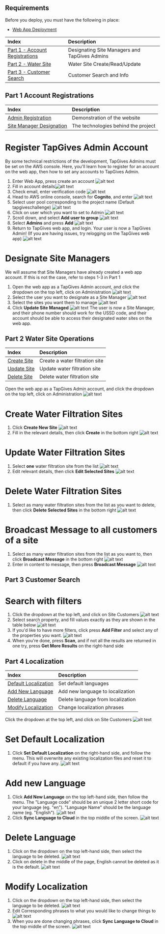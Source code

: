 ## Requirements

Before you deploy, you must have the following in place:
* [Web App Deployment](https://github.com/UBC-CIC/TapGives-Challenge/blob/master/docs/DeploymentGuide.md) 

| Index                                                           | Description                                   |
|:----------------------------------------------------------------|:----------------------------------------------|
| [Part 1 - Account Registrations](#Part-1-Account-Registrations) | Designating Site Managers and TapGives Admins | 
| [Part 2 - Water Site](#Part-2-Water-Site-Operations)            | Water Site Create/Read/Update                 | 
| [Part 3 - Customer Search](#Part-3-Customer-Search)             | Customer Search and Info                      |

## Part 1 Account Registrations
| Index                                                  | Description                             |
|:-------------------------------------------------------|:----------------------------------------|
| [Admin Registration](#Register-TapGives-Admin-Account) | Demonstration of the website            | 
| [Site Manager Designation](#Designate-Site-Managers)   | The technologies behind the project     |

# Register TapGives Admin Account
By some technical restrictions of the development, TapGives Admins must be set on the AWS console.  Here, you'll learn how to register for an account on the web app, then how to set any accounts to TapGives Admin.
1. Enter Web App, press create an account ![alt text](images/webapp0.png)
2. Fill in account details![alt text](images/webapp1.png)
3. Check email, enter verification code ![alt text](images/webapp2.png)
4. Head to AWS online console, search for **Cognito**, and enter ![alt text](images/webapp3.png) 
5. Select user pool corresponding to the project name (Default tapgiveschallenge) ![alt text](images/webapp4.png)
6. Click on user which you want to set to Admin ![alt text](images/webapp5.png)
7. Scroll down, and select **Add user to group** ![alt text](images/webapp6.png)
8. Select **Admins** and press **Add**  ![alt text](images/webapp7.png)
9. Return to TapGives web app, and login.  Your user is now a TapGives Admin!  (If you are having issues, try relogging on the TapGives web app) ![alt text](images/webapp8.png)

# Designate Site Managers
We will assume that Site Managers have already created a web app account.  If this is not the case, refer to steps 1-3 in Part 1

1. Open the web app as a TapGives Admin account, and click the dropdown on the top left, click on Administration ![alt text](images/webapp10.png)
2. Select the user you want to designate as a Site Manager ![alt text](images/webapp9.png)
3. Select the sites you want them to manage ![alt text](images/webapp11.png)
4. Click **Update Site Managed** ![alt text](images/webapp12.png)
   The user is now a Site Manager, and their phone number should work for the USSD code, and their account should be able to access their designated water sites on the web app.

## Part 2 Water Site Operations
| Index                                         | Description                    |
|:----------------------------------------------|:-------------------------------|
| [Create Site](#Create-Water-Filtration-Sites) | Create a water filtration site | 
| [Update Site](#Update-Water-Filtration-Sites) | Update water filtration site   |
| [Delete Site](#Delete-Water-Filtration-Sites) | Delete water filtration site   |
Open the web app as a TapGives Admin account, and click the dropdown on the top left, click on Administration ![alt text](images/webapp10.png)
# Create Water Filtration Sites
1. Click **Create New Site** ![alt text](images/webapp13.png)
2. Fill in the relevant details, then click **Create** in the bottom right ![alt text](images/webapp14.png)

# Update Water Filtration Sites
1. Select **one** water filtration site from the list ![alt text](images/webapp15.png)
2. Edit relevant details, then click **Edit Selected Sites** ![alt text](images/webapp16.png)

# Delete Water Filtration Sites
1. Select as many water filtration sites from the list as you want to delete, then click **Delete Selected Sites** in the bottom right  ![alt text](images/webapp17.png)

# Broadcast Message to all customers of a site
1. Select as many water filtration sites from the list as you want to, then click **Broadcast Message** in the bottom right  ![alt text](images/webapp20.png)
2. Enter in content to message, then press **Broadcast Message**  ![alt text](images/webapp19.png)

## Part 3 Customer Search

# Search with filters
1. Click the dropdown at the top left, and click on Site Customers ![alt text](images/webapp21.png)
2. Select search property, and fill values exactly as they are shown in the table below ![alt text](images/webapp22.png)
3. If you'd like to have more filters, click press **Add Filter** and select any of the properties you want. ![alt text](images/webapp23.png)
4. When you're done, press **Scan**, and if not all the results are returned in one try, press **Get More Results** on the right-hand side

## Part 4 Localization
| Index                                             | Description                       |
|:--------------------------------------------------|:----------------------------------|
| [Default Localization](#Set-Default-Localization) | Set default languages             | 
| [Add New Language](#Add-new-Language)             | Add new language to localization  |
| [Delete Language](#Delete-Language)               | Delete language from localization |
| [Modify Localization](#Modify-Localization)       | Change localization phrases       |
Click the dropdown at the top left, and click on Site Customers ![alt text](images/webapp24.png)

# Set Default Localization
1. Click **Set Default Localization** on the right-hand side, and follow the menu.  This will overwrite any existing localization files and reset it to default if you have any.  ![alt text](images/webapp25.png)

# Add new Language
1. Click **Add New Language** on the top left-hand side, then follow the menu.  The "Language code" should be an unique 2 letter short code for your language (eg. "en").  "Language Name" should be the language name (eg. "English").  ![alt text](images/webapp26.png)
2. Click **Sync Language to Cloud** in the top middle of the screen. ![alt text](images/webapp29.png)

# Delete Language
1. Click on the dropdown on the top left-hand side, then select the language to be deleted. ![alt text](images/webapp27.png)
2. Click on delete in the middle of the page, English cannot be deleted as it is the default.  ![alt text](images/webapp28.png)

# Modify Localization
1. Click on the dropdown on the top left-hand side, then select the language to be deleted. ![alt text](images/webapp27.png)
2. Edit Corresponding phrases to what you would like to change things to ![alt text](images/webapp30.png)
3. When you are done changing phrases, click **Sync Language to Cloud** in the top middle of the screen. ![alt text](images/webapp29.png)
